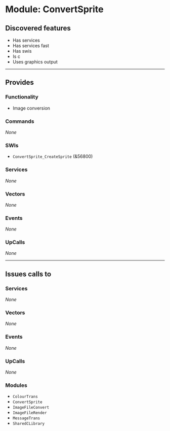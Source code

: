 # Module: ConvertSprite

## Discovered features


* Has services
* Has services fast
* Has swis
* Is c
* Uses graphics output

---

## Provides

### Functionality


* Image conversion

### Commands


*None*


### SWIs


* `ConvertSprite_CreateSprite` (&56800)


### Services


*None*


### Vectors


*None*


### Events


*None*


### UpCalls


*None*


---

## Issues calls to

### Services


*None*


### Vectors


*None*


### Events


*None*


### UpCalls


*None*


### Modules


* `ColourTrans`
* `ConvertSprite`
* `ImageFileConvert`
* `ImageFileRender`
* `MessageTrans`
* `SharedCLibrary`


